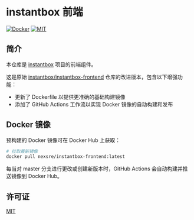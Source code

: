 # instantbox 前端

[![Docker](https://badgen.net/badge/icon/instantbox-frontend?icon=docker&label)](https://hub.docker.com/r/instantbox/instantbox-frontend)
[![MIT](https://badgen.net/badge/license/MIT/3da639)](LICENSE)


## 简介

本仓库是 [instantbox](https://github.com/nexchard/instantbox) 项目的前端组件。

这是原始 [instantbox/instantbox-frontend](https://github.com/instantbox/instantbox-frontend) 仓库的改进版本，包含以下增强功能：
- 更新了 Dockerfile 以提供更准确的基础构建镜像
- 添加了 GitHub Actions 工作流以实现 Docker 镜像的自动构建和发布

## Docker 镜像

预构建的 Docker 镜像可在 Docker Hub 上获取：
```bash
# 拉取最新镜像
docker pull nexsre/instantbox-frontend:latest
```

每当对 master 分支进行更改或创建新版本时，GitHub Actions 会自动构建并推送镜像到 Docker Hub。

## 许可证

[MIT](LICENSE)